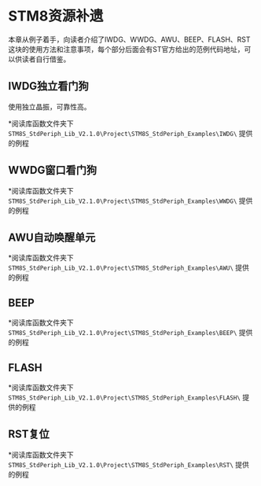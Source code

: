 # STM8资源补遗 #

本章从例子着手，向读者介绍了IWDG、WWDG、AWU、BEEP、FLASH、RST这块的使用方法和注意事项，每个部分后面会有ST官方给出的范例代码地址，可以供读者自行借鉴。

## IWDG独立看门狗 ##
使用独立晶振，可靠性高。



*阅读库函数文件夹下 `STM8S_StdPeriph_Lib_V2.1.0\Project\STM8S_StdPeriph_Examples\IWDG\` 提供的例程

## WWDG窗口看门狗 ##


*阅读库函数文件夹下 `STM8S_StdPeriph_Lib_V2.1.0\Project\STM8S_StdPeriph_Examples\WWDG\` 提供的例程

## AWU自动唤醒单元 ##

*阅读库函数文件夹下 `STM8S_StdPeriph_Lib_V2.1.0\Project\STM8S_StdPeriph_Examples\AWU\` 提供的例程

## BEEP ##

*阅读库函数文件夹下 `STM8S_StdPeriph_Lib_V2.1.0\Project\STM8S_StdPeriph_Examples\BEEP\` 提供的例程

## FLASH ##

*阅读库函数文件夹下 `STM8S_StdPeriph_Lib_V2.1.0\Project\STM8S_StdPeriph_Examples\FLASH\` 提供的例程

## RST复位 ##

*阅读库函数文件夹下 `STM8S_StdPeriph_Lib_V2.1.0\Project\STM8S_StdPeriph_Examples\RST\` 提供的例程
